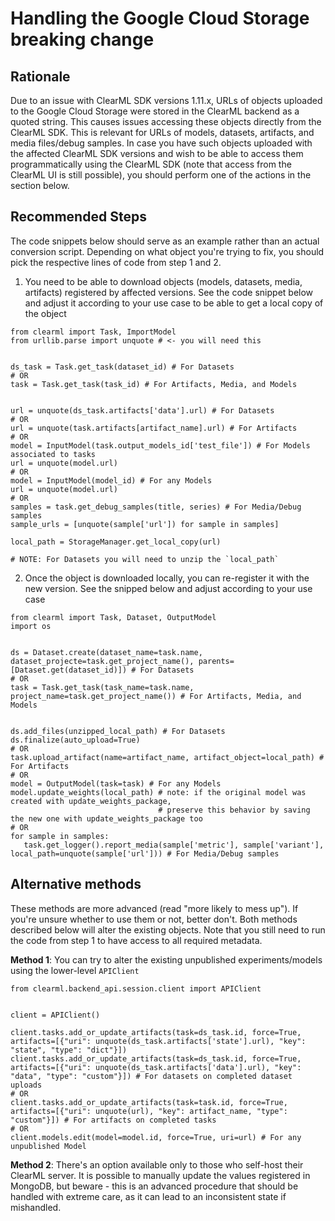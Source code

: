 # Handling the Google Cloud Storage breaking change

## Rationale

Due to an issue with ClearML SDK versions 1.11.x, URLs of objects uploaded to the Google Cloud Storage were stored in the ClearML backend as a quoted string. This causes issues accessing these objects directly from the ClearML SDK. This is relevant for URLs of models, datasets, artifacts, and media files/debug samples. In case you have such objects uploaded with the affected ClearML SDK versions and wish to be able to access them programmatically using the ClearML SDK (note that access from the ClearML UI is still possible), you should perform one of the actions in the section below.

## Recommended Steps

The code snippets below should serve as an example rather than an actual conversion script. Depending on what object you're trying to fix, you should pick the respective lines of code from step 1 and 2.

1. You need to be able to download objects (models, datasets, media, artifacts) registered by affected versions. See the code snippet below and adjust it according to your use case to be able to get a local copy of the object
```
from clearml import Task, ImportModel
from urllib.parse import unquote # <- you will need this


ds_task = Task.get_task(dataset_id) # For Datasets
# OR
task = Task.get_task(task_id) # For Artifacts, Media, and Models


url = unquote(ds_task.artifacts['data'].url) # For Datasets
# OR
url = unquote(task.artifacts[artifact_name].url) # For Artifacts
# OR
model = InputModel(task.output_models_id['test_file']) # For Models associated to tasks
url = unquote(model.url)
# OR 
model = InputModel(model_id) # For any Models
url = unquote(model.url)
# OR
samples = task.get_debug_samples(title, series) # For Media/Debug samples
sample_urls = [unquote(sample['url']) for sample in samples]

local_path = StorageManager.get_local_copy(url)

# NOTE: For Datasets you will need to unzip the `local_path`
```

2. Once the object is downloaded locally, you can re-register it with the new version. See the snipped below and adjust according to your use case
```
from clearml import Task, Dataset, OutputModel
import os


ds = Dataset.create(dataset_name=task.name, dataset_projecte=task.get_project_name(), parents=[Dataset.get(dataset_id)]) # For Datasets
# OR
task = Task.get_task(task_name=task.name, project_name=task.get_project_name()) # For Artifacts, Media, and Models


ds.add_files(unzipped_local_path) # For Datasets
ds.finalize(auto_upload=True)
# OR
task.upload_artifact(name=artifact_name, artifact_object=local_path) # For Artifacts
# OR
model = OutputModel(task=task) # For any Models
model.update_weights(local_path) # note: if the original model was created with update_weights_package,
                                 # preserve this behavior by saving the new one with update_weights_package too
# OR
for sample in samples:
   task.get_logger().report_media(sample['metric'], sample['variant'], local_path=unquote(sample['url'])) # For Media/Debug samples
```

## Alternative methods

These methods are more advanced (read "more likely to mess up"). If you're unsure whether to use them or not, better don't. Both methods described below will alter the existing objects. Note that you still need to run the code from step 1 to have access to all required metadata.

**Method 1**: You can try to alter the existing unpublished experiments/models using the lower-level `APIClient`
```
from clearml.backend_api.session.client import APIClient


client = APIClient()

client.tasks.add_or_update_artifacts(task=ds_task.id, force=True, artifacts=[{"uri": unquote(ds_task.artifacts['state'].url), "key": "state", "type": "dict"}])
client.tasks.add_or_update_artifacts(task=ds_task.id, force=True, artifacts=[{"uri": unquote(ds_task.artifacts['data'].url), "key": "data", "type": "custom"}]) # For datasets on completed dataset uploads
# OR
client.tasks.add_or_update_artifacts(task=task.id, force=True, artifacts=[{"uri": unquote(url), "key": artifact_name, "type": "custom"}]) # For artifacts on completed tasks
# OR
client.models.edit(model=model.id, force=True, uri=url) # For any unpublished Model
```

**Method 2**: There's an option available only to those who self-host their ClearML server. It is possible to manually update the values registered in MongoDB, but beware - this is an advanced procedure that should be handled with extreme care, as it can lead to an inconsistent state if mishandled.
